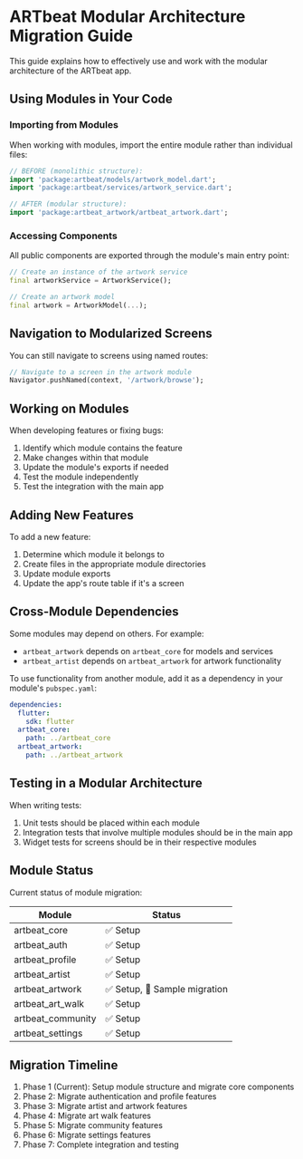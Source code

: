 # ARTbeat Modular Architecture Migration Guide

This guide explains how to effectively use and work with the modular architecture of the ARTbeat app.

## Using Modules in Your Code

### Importing from Modules

When working with modules, import the entire module rather than individual files:

```dart
// BEFORE (monolithic structure):
import 'package:artbeat/models/artwork_model.dart';
import 'package:artbeat/services/artwork_service.dart';

// AFTER (modular structure):
import 'package:artbeat_artwork/artbeat_artwork.dart';
```

### Accessing Components

All public components are exported through the module's main entry point:

```dart
// Create an instance of the artwork service
final artworkService = ArtworkService();

// Create an artwork model
final artwork = ArtworkModel(...);
```

## Navigation to Modularized Screens

You can still navigate to screens using named routes:

```dart
// Navigate to a screen in the artwork module
Navigator.pushNamed(context, '/artwork/browse');
```

## Working on Modules

When developing features or fixing bugs:

1. Identify which module contains the feature
2. Make changes within that module
3. Update the module's exports if needed
4. Test the module independently
5. Test the integration with the main app

## Adding New Features

To add a new feature:

1. Determine which module it belongs to
2. Create files in the appropriate module directories
3. Update module exports
4. Update the app's route table if it's a screen

## Cross-Module Dependencies

Some modules may depend on others. For example:

- `artbeat_artwork` depends on `artbeat_core` for models and services
- `artbeat_artist` depends on `artbeat_artwork` for artwork functionality

To use functionality from another module, add it as a dependency in your module's `pubspec.yaml`:

```yaml
dependencies:
  flutter:
    sdk: flutter
  artbeat_core:
    path: ../artbeat_core
  artbeat_artwork:
    path: ../artbeat_artwork
```

## Testing in a Modular Architecture

When writing tests:

1. Unit tests should be placed within each module
2. Integration tests that involve multiple modules should be in the main app
3. Widget tests for screens should be in their respective modules

## Module Status

Current status of module migration:

| Module | Status |
|--------|--------|
| artbeat_core | ✅ Setup |
| artbeat_auth | ✅ Setup |
| artbeat_profile | ✅ Setup |
| artbeat_artist | ✅ Setup |
| artbeat_artwork | ✅ Setup, 🚧 Sample migration |
| artbeat_art_walk | ✅ Setup |
| artbeat_community | ✅ Setup |
| artbeat_settings | ✅ Setup |

## Migration Timeline

1. Phase 1 (Current): Setup module structure and migrate core components
2. Phase 2: Migrate authentication and profile features
3. Phase 3: Migrate artist and artwork features
4. Phase 4: Migrate art walk features
5. Phase 5: Migrate community features
6. Phase 6: Migrate settings features
7. Phase 7: Complete integration and testing
